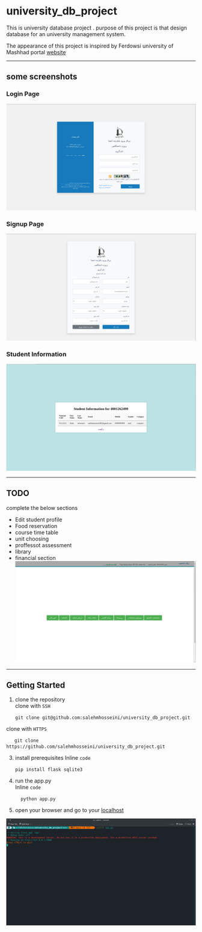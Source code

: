 # university_db_project
This is university database project . purpose of this project is that design database for an university management system. <br>

The appearance of this project is inspired by Ferdowsi university of Mashhad portal [website](https://pooya.um.ac.ir/gateway/PuyaAuthenticate.php)

***
## some screenshots

### Login Page

![login_page](https://github.com/salehmhosseini/university_db_project/blob/main/screenshots/login.png)

### Signup Page
![signup page](https://github.com/salehmhosseini/university_db_project/blob/main/screenshots/signup.png)

### Student Information
![student info](https://github.com/salehmhosseini/university_db_project/blob/main/screenshots/student_info.png)

*** 
## TODO
complete the below sections
+ Edit student profile
+ Food reservation
+ course time table
+ unit choosing
+ proffessot assessment
+ library
+ financial section
![student page](https://github.com/salehmhosseini/university_db_project/blob/main/screenshots/student_page.png)
*** 
## Getting Started 

1. clone the repository <br>
clone with `SSH` <br>

       git clone git@github.com:salehmhosseini/university_db_project.git
clone with `HTTPS` <br>

       git clone https://github.com/salehmhosseini/university_db_project.git

3. install prerequisites
Inline `code` <br>

       pip install flask sqlite3
   
4. run the app.py <br>
Inline `code` <br>

         python app.py
   
5. open your browser and go to your [localhost](http://127.0.0.1:5000/)

![run the app](https://github.com/salehmhosseini/university_db_project/blob/main/screenshots/run.png)
   
